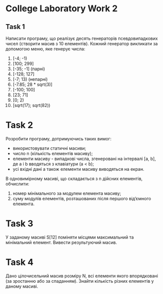 # College Laboratory Work 2

## Task 1
Написати програму, що реалізує десять генераторів псевдовипадкових чисел (створити масив з 10 елементів). Кожний генератор викликати за допомогою меню, яке генерує числа:
1. [-4; -1)
2. [100; 299]
3. [-35; -1] (парні)
4. [-128; 127]
5. [-7; 13) (непарні)
6. [-7.85; 28 * sqrt(3)]
7. [-100; 100]
8. [23; 71]
9. [0; 2)
10. [sqrt(17); sqrt(82))

# Task 2
Розробити програму, дотримуючись таких вимог:
- використовувати статичні масиви;
- число n (кількість елементів масиву);
- елементи масиву - випадкові числа, згенеровані на інтервалі [a, b], де a і b вводяться з клавіатури (a < b);
- усі вхідні дані а також елементи масиву виводяться на екран.

В одновимірному масиві, що складається з n дійсних елементів, обчислити:
1) номер мінімального за модулем елемента масиву;
2) суму модулів елементів, розташованих після першого від’ємного елемента.

# Task 3
У заданому масиві S[12] поміняти місцями максимальний та мінімальний елемент. Вивести результуючий масив.

# Task 4
Дано цілочисельний масив розміру N, всі елементи якого впорядковані (за зростанню або за спаданням). Знайти кількість різних елементів у даному масиві.